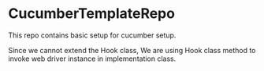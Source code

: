 # CucumberTemplateRepo
This repo contains basic setup for cucumber setup.

Since we cannot extend the Hook class,
We are using Hook class method to invoke web driver instance in implementation class.
